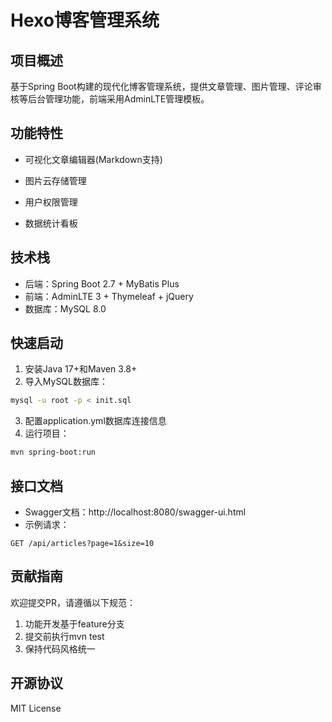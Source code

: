 # Hexo博客管理系统

## 项目概述
基于Spring Boot构建的现代化博客管理系统，提供文章管理、图片管理、评论审核等后台管理功能，前端采用AdminLTE管理模板。

## 功能特性
- 可视化文章编辑器(Markdown支持)
- 图片云存储管理

- 用户权限管理
- 数据统计看板

## 技术栈
- 后端：Spring Boot 2.7 + MyBatis Plus
- 前端：AdminLTE 3 + Thymeleaf + jQuery
- 数据库：MySQL 8.0

## 快速启动
1. 安装Java 17+和Maven 3.8+
2. 导入MySQL数据库：
```bash
mysql -u root -p < init.sql
```
3. 配置application.yml数据库连接信息
4. 运行项目：
```bash
mvn spring-boot:run
```

## 接口文档
- Swagger文档：http://localhost:8080/swagger-ui.html
- 示例请求：
```
GET /api/articles?page=1&size=10
```

## 贡献指南
欢迎提交PR，请遵循以下规范：
1. 功能开发基于feature分支
2. 提交前执行mvn test
3. 保持代码风格统一

## 开源协议
MIT License